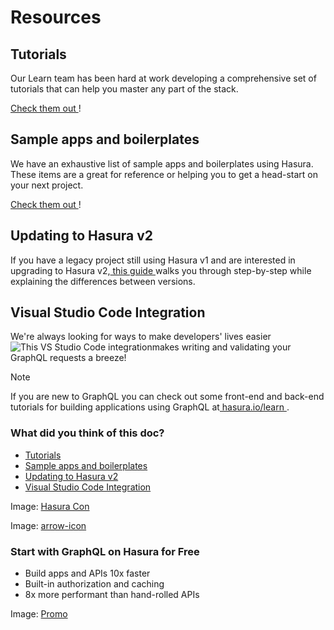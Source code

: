 # Resources

## Tutorials​

Our Learn team has been hard at work developing a comprehensive set of tutorials that can help you master any part of
the stack.

[ Check them out ](https://hasura.io/docs/latest/resources/tutorials/index/)!

## Sample apps and boilerplates​

We have an exhaustive list of sample apps and boilerplates using Hasura. These items are a great for reference or
helping you to get a head-start on your next project.

[ Check them out ](https://hasura.io/docs/latest/resources/sample-apps/index/)!

## Updating to Hasura v2​

If you have a legacy project still using Hasura v1 and are interested in upgrading to Hasura v2,[ this guide ](https://hasura.io/docs/latest/resources/upgrade-hasura-v2/)walks you through step-by-step while explaining the differences between
versions.

## Visual Studio Code Integration​

We're always looking for ways to make developers' lives easier![ This VS Studio Code integration ](https://hasura.io/docs/latest/resources/visual-studio-code/)makes writing and validating your GraphQL requests
a breeze!

Note

If you are new to GraphQL you can check out some front-end and back-end tutorials for building applications using
GraphQL at[ hasura.io/learn ](https://hasura.io/learn/).

### What did you think of this doc?

- [ Tutorials ](https://hasura.io/docs/latest/resources/overview/#tutorials)
- [ Sample apps and boilerplates ](https://hasura.io/docs/latest/resources/overview/#sample-apps-and-boilerplates)
- [ Updating to Hasura v2 ](https://hasura.io/docs/latest/resources/overview/#updating-to-hasura-v2)
- [ Visual Studio Code Integration ](https://hasura.io/docs/latest/resources/overview/#visual-studio-code-integration)


Image: [ Hasura Con ](https://res.cloudinary.com/dh8fp23nd/image/upload/v1686154570/hasura-con-2023/has-con-light-date_r2a2ud.png)

Image: [ arrow-icon ](https://res.cloudinary.com/dh8fp23nd/image/upload/v1683723549/main-web/chevron-right_ldbi7d.png)

### Start with GraphQL on Hasura for Free

- Build apps and APIs 10x faster
- Built-in authorization and caching
- 8x more performant than hand-rolled APIs


Image: [ Promo ](https://hasura.io/docs/assets/images/hasura-free-ff60e409244e0ea12b5a3045d1a9096b.png)